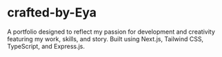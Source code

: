 # crafted-by-Eya
A portfolio designed to reflect my passion for development and creativity   featuring my work, skills, and story. Built using Next.js, Tailwind CSS, TypeScript, and Express.js.
